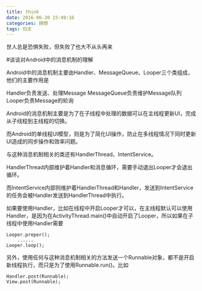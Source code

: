 ```yaml
---
title: think
date: 2016-06-30 15:49:16
categories: 随想
tags: 日志
---
```

世人总是恐惧失败，但失败了也大不从头再来

#谈谈对Android中的消息机制的理解

Android中的消息机制主要由Handler、MessageQueue、Looper三个类组成，他们的主要作用是

  Handler负责发送、处理Message
  MessageQueue负责维护Message队列
  Looper负责Message的轮询

Android的消息机制主要是为了在子线程中处理的数据可以在主线程更新UI，完成从子线程到主线程的切换。

而Android的单线程UI模型，则是为了简化UI操作，防止在多线程情况下同时更新UI造成的同步操作和效率问题。

与这种消息机制相关的类还有HandlerThread、IntentService。

HandlerThread内部维护着Handler和消息循环，需要手动退出Looper才会退出循环。

而IntentService内部则维护着HandlerThread和Handler，发送到IntentService的任务会被Handler发送到HandlerThread中执行。

如果要使用Handler，比如在线程中开启Looper才可以，在主线程默认可以使用Handler，是因为在ActivityThread.main()中自动开启了Looper，所以如果在子线程中使用Handler需要

```
Looper.preper();
	......
Looper.loop();
```

另外，使用任何与这种消息机制相关的方法发送一个Runnable对象，都不是开启新线程执行，而只是为了使用Runnable.run()。比如

```
Handler.post(Runnable);
View.post(Runnable);
```